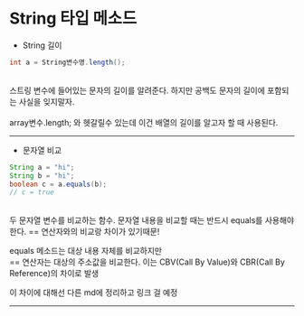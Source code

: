 # String 타입 메소드

* String 길이

``` java
int a = String변수명.length();
```
<br>
스트링 변수에 들어있는 문자의 길이를 알려준다.   
하지만 공백도 문자의 길이에 포함되는 사실을 잊지말자.
<br><br>
array변수.length; 와 헷갈릴수 있는데 이건 배열의 길이를 알고자 할 때 사용된다.

----

* 문자열 비교
``` java
String a = "hi";
String b = "hi";
boolean c = a.equals(b);
// c = true
```
<br>
두 문자열 변수를 비교하는 함수.  
문자열 내용을 비교할 때는 반드시 equals를 사용해야한다.  
== 연산자와의 비교랑 차이가 있기때문!

equals 메소드는 대상 내용 자체를 비교하지만  
== 연산자는 대상의 주소값을 비교한다.
이는 CBV(Call By Value)와 CBR(Call By Reference)의 차이로 발생  

이 차이에 대해선 다른 md에 정리하고 링크 걸 예정  

----

